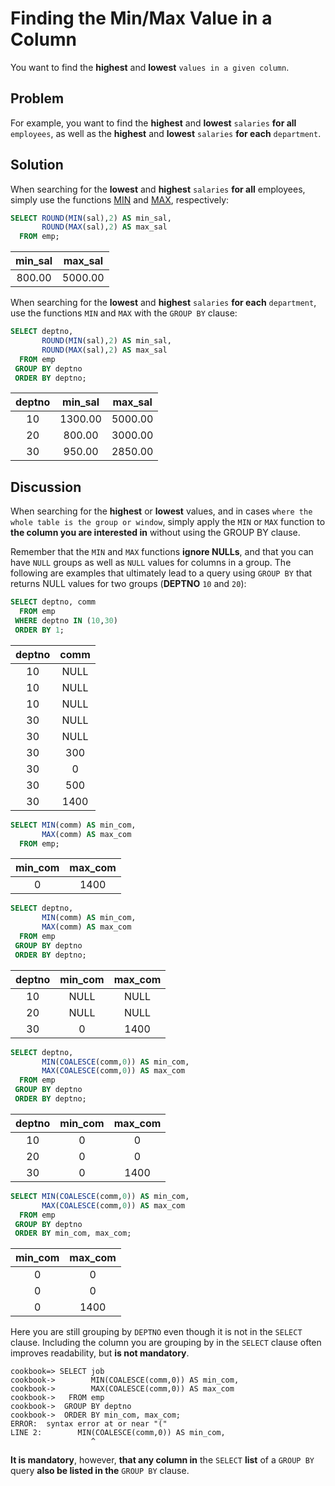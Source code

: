 # Finding the Min/Max Value in a Column

You want to find the **highest** and **lowest** `values in a given column`.

## Problem

For example, you want to find the **highest** and **lowest** `salaries` **for all** `employees`, as well as the **highest** and **lowest** `salaries` **for each** `department`.

## Solution

When searching for the **lowest** and **highest** `salaries` **for all** employees, simply use the functions [MIN](https://github.com/lpinzari/sql-psql-udy/blob/master/04_sql_aggregations/04_min.md) and [MAX](https://github.com/lpinzari/sql-psql-udy/blob/master/04_sql_aggregations/02_max.md), respectively:

```SQL
SELECT ROUND(MIN(sal),2) AS min_sal,
       ROUND(MAX(sal),2) AS max_sal
  FROM emp;
```

|min_sal | max_sal|
|:------:|:------:|
| 800.00 | 5000.00|

When searching for the **lowest** and **highest** `salaries` **for each** `department`, use the functions `MIN` and `MAX` with the `GROUP BY` clause:

```SQL
SELECT deptno,
       ROUND(MIN(sal),2) AS min_sal,
       ROUND(MAX(sal),2) AS max_sal
  FROM emp
 GROUP BY deptno
 ORDER BY deptno;
```

|deptno | min_sal | max_sal|
|:-----:|:-------:|:------:|
|    10 | 1300.00 | 5000.00|
|    20 |  800.00 | 3000.00|
|    30 |  950.00 | 2850.00|

## Discussion

When searching for the **highest** or **lowest** values, and in cases `where the whole table is the group or window`, simply apply the `MIN` or `MAX` function to **the column you are interested in** without using the GROUP BY clause.

Remember that the `MIN` and `MAX` functions **ignore NULLs**, and that you can have `NULL` groups as well as `NULL` values for columns in a group. The following are examples that ultimately lead to a query using `GROUP BY` that returns NULL values for two groups (**DEPTNO** `10` and `20`):

```SQL
SELECT deptno, comm
  FROM emp
 WHERE deptno IN (10,30)
 ORDER BY 1;
```

|deptno | comm|
|:-----:|:----:|
|    10 | NULL|
|    10 | NULL|
|    10 | NULL|
|    30 | NULL|
|    30 | NULL|
|    30 |  300|
|    30 |    0|
|    30 |  500|
|    30 | 1400|

```SQL
SELECT MIN(comm) AS min_com,
       MAX(comm) AS max_com
  FROM emp;
```

|min_com | max_com|
|:------:|:------:|
|      0 |    1400|

```SQL
SELECT deptno,
       MIN(comm) AS min_com,
       MAX(comm) AS max_com
  FROM emp
 GROUP BY deptno
 ORDER BY deptno;
```

|deptno | min_com | max_com|
|:-----:|:-------:|:-------:|
|    10 |    NULL |    NULL|
|    20 |    NULL |    NULL|
|    30 |       0 |    1400|

```SQL
SELECT deptno,
       MIN(COALESCE(comm,0)) AS min_com,
       MAX(COALESCE(comm,0)) AS max_com
  FROM emp
 GROUP BY deptno
 ORDER BY deptno;
```

|deptno | min_com | max_com|
|:-----:|:-------:|:------:|
|    10 |       0 |       0|
|    20 |       0 |       0|
|    30 |       0 |    1400|

```SQL
SELECT MIN(COALESCE(comm,0)) AS min_com,
       MAX(COALESCE(comm,0)) AS max_com
  FROM emp
 GROUP BY deptno
 ORDER BY min_com, max_com;
```

|min_com | max_com|
|:------:|:------:|
|      0 |       0|
|      0 |       0|
|      0 |    1400|

Here you are still grouping by `DEPTNO` even though it is not in the `SELECT` clause. Including the column you are grouping by in the `SELECT` clause often improves readability, but **is not mandatory**.

```console
cookbook=> SELECT job
cookbook->        MIN(COALESCE(comm,0)) AS min_com,
cookbook->        MAX(COALESCE(comm,0)) AS max_com
cookbook->   FROM emp
cookbook->  GROUP BY deptno
cookbook->  ORDER BY min_com, max_com;
ERROR:  syntax error at or near "("
LINE 2:        MIN(COALESCE(comm,0)) AS min_com,
                  ^ 
```

**It is mandatory**, however, **that any column in** the `SELECT` **list** of a `GROUP BY` query **also be listed in the** `GROUP BY` clause.
